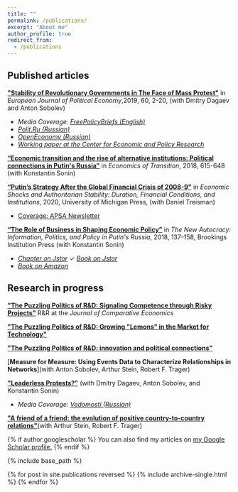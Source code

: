 ```yaml
---
title: ""
permalink: /publications/
excerpt: "About me"
author_profile: true
redirect_from: 
  - /publications
---
```

## Published articles


[**"Stability of Revolutionary Governments in The Face of Mass Protest"**](https://www.sciencedirect.com/science/article/pii/S017626801930045X?via%3Dihub) in *European Journal of Political Economy*,2019, 60, 2-20, (with Dmitry Dagaev and Anton Sobolev)

* _Media Coverage:_ [_FreePolicyBriefs (English)_](http://freepolicybriefs.org/2014/03/31/the-arab-spring-logic-of-the-ukrainian-revolution/)  
* [_Polit.Ru (Russian)_](http://polit.ru/article/2014/04/21/ukr_concept/)  
* [_OpenEconomy (Russian)_](http://opec.ru/1631858.html)
* [_Working paper at the Center for Economic and Policy Research_](http://www.cepr.org/pubs/dps/DP9787)

[**“Economic transition and the rise of alternative institutions: Political connections in Putin's Russia”**](https://onlinelibrary.wiley.com/doi/abs/10.1111/ecot.12167) in *Economics of Transition*, 2018, 615-648  (with Konstantin Sonin) 

[**“Putin’s Strategy After the Global Financial Crisis of 2008-9"**](https://www.press.umich.edu/11354771/economic_shocks_and_authoritarian_stability) in *Economic Shocks and Authoritarian Stability: Duration, Financial Conditions, and Institutions*, 2020, University of Michigan Press, (with Daniel Treisman)

* [Coverage: APSA Newsletter](https://mk0apsaconnectbvy6p6.kinstacdn.com/wp-content/uploads/sites/26/2020/06/Democracy-and-Autocracy_June-2020.pdf?fbclid=IwAR3Z_z0hXT3Mp9PWfXKvLamPrx7DBAli5wZ_jUbtBrFRQq7XruUHgVrGE3g)

[**“The Role of Business in Shaping Economic Policy”**](https://www.jstor.org/stable/10.7864/j.ctt1zkjzsh.9refreqid=excelsior%3A6423b665e22623e39a564947abc0df01&seq=1#metadata_info_tab_contents) in *The New Autocracy: Information, Politics, and Policy in Putin's Russia*, 2018, 137-158, Brookings Institution Press (with Konstantin Sonin)

* [_Chapter on Jstor_](http://www.jstor.org/stable/10.7864/j.ctt1zkjzsh.6)  ✓  [_Book on Jstor_](http://www.jstor.org/stable/10.7864/j.ctt1zkjzsh)  
* [_Book on Amazon_](https://www.amazon.com/New-Autocracy-Information-Politics-Policy-ebook/dp/B06XNXG12Z/ref=sr_1_1?ie=UTF8&qid=1519337387&sr=8-1&keywords=The+New+Autocracy%3A+Information%2C+Politics%2C+and+Policy+in+Putin%27s+Russia)






## Research in progress

[**"The Puzzling Politics of R&D: Signaling Competence through Risky Projects"**](#published-works) R&R at the *Journal of Comparative Economics*

[**"The Puzzling Politics of R&D: Growing "Lemons" in the Market for Technology"**](#published-works)

[**"The Puzzling Politics of R&D: innovation and political connections"**](#published-works)

[**Measure for Measure: Using Events Data to Characterize Relationships in Networks**](with Anton Sobolev, Arthur Stein, Robert F. Trager)

[**"Leaderless Protests?"**](#published-works) (with Dmitry Dagaev, Anton Sobolev, and Konstantin Sonin)


* _Media Coverage:_ [_Vedomosti (Russian)_](http://www.vedomosti.ru/opinion/articles/2015/04/23/nevinosimaya-legkost-politicheskogo-liderstva) 

[**"A friend of a friend: the evolution of positive country-to-country relations"**](#published-works)(with Arthur Stein, Robert F. Trager) 




{% if author.googlescholar %}
  You can also find my articles on <u><a href="{{author.googlescholar}}">my Google Scholar profile</a>.</u>
{% endif %}

{% include base_path %}

{% for post in site.publications reversed %}
  {% include archive-single.html %}
{% endfor %}
